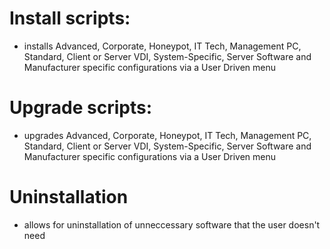 # Install scripts:

- installs Advanced, Corporate, Honeypot, IT Tech, Management PC, Standard, Client or Server VDI, System-Specific, Server Software and Manufacturer specific configurations via a User Driven menu

# Upgrade scripts:

- upgrades Advanced, Corporate, Honeypot, IT Tech, Management PC, Standard, Client or Server VDI, System-Specific, Server Software and Manufacturer specific configurations via a User Driven menu

# Uninstallation

- allows for uninstallation of unneccessary software that the user doesn't need


